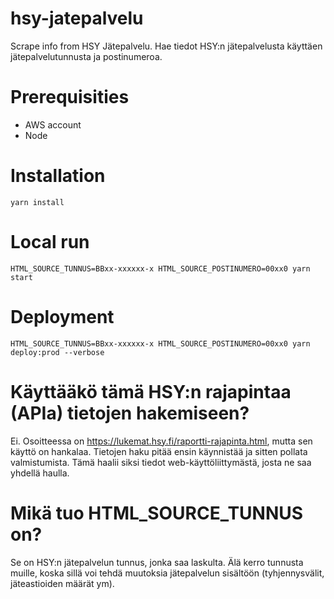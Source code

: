 # hsy-jatepalvelu
Scrape info from HSY Jätepalvelu. Hae tiedot HSY:n jätepalvelusta käyttäen jätepalvelutunnusta ja postinumeroa.

# Prerequisities
- AWS account
- Node

# Installation
`yarn install`

# Local run
`HTML_SOURCE_TUNNUS=BBxx-xxxxxx-x HTML_SOURCE_POSTINUMERO=00xx0 yarn start`

# Deployment
`HTML_SOURCE_TUNNUS=BBxx-xxxxxx-x HTML_SOURCE_POSTINUMERO=00xx0 yarn deploy:prod --verbose`

# Käyttääkö tämä HSY:n rajapintaa (APIa) tietojen hakemiseen?

Ei. Osoitteessa on https://lukemat.hsy.fi/raportti-rajapinta.html, mutta sen käyttö on hankalaa. Tietojen haku pitää ensin käynnistää ja sitten pollata valmistumista. Tämä haalii siksi tiedot web-käyttöliittymästä, josta ne saa yhdellä haulla.

# Mikä tuo HTML_SOURCE_TUNNUS on?

Se on HSY:n jätepalvelun tunnus, jonka saa laskulta. Älä kerro tunnusta muille, koska sillä voi tehdä muutoksia jätepalvelun sisältöön (tyhjennysvälit, jäteastioiden määrät ym).
